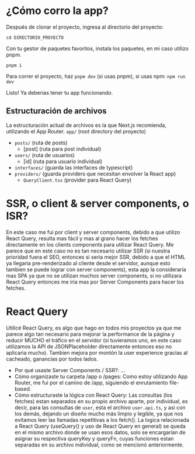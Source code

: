 # ¿Cómo corro la app?
Después de clonar el proyecto, ingresa al directorio del proyecto:

`cd DIRECTORIO_PROYECTO`

Con tu gestor de paquetes favoritos, instala los paquetes, en mi caso utilizo pnpm.

`pnpm i`

Para correr el proyecto, haz `pnpm dev` (si usas pnpm), si usas npm: `npm run dev`

Listo! Ya deberias tener tu app funcionando.

## Estructuración de archivos
La estructuración actual de archivos es la que Next.js recomienda, utilizando el App Router.
`app/` (root directory del proyecto)
  - `posts/` (ruta de posts)
      - [post] (ruta para post individual)
  - `users/` (ruta de usuarios)
      -  [id] (ruta para usuario individual)
  - `interfaces/` (guarda las interfaces de typescript)
  - `providers/` (guarda providers que necesitan envolver la React app)
      - `QueryClient.tsx` (provider para React Query)


# SSR, o client & server components, o ISR?
En este caso me fui por client y server components, debido a que utilizo React Query, resulta mas fácil y mas al grano hacer los fetches directamente en los clients components para utilizar React Query.
Me parece que en este caso no es tan necesario utilizar SSR (si nuestra prioridad fuera el SEO, entonces si seria mejor SSR, debido a que el HTML ya llegaria pre-renderizado al cliente desde el servidor, aunque esto tambien se puede lograr con server components), esta app la consideraría mas SPA ya que no se utilizan muchos server components, si no utilizara React Query entonces me iria mas por Server Components para hacer los fetches.

# React Query
Utilicé React Query, es algo que hago en todos mis proyectos ya que me parece algo tan necesario para mejorar la performance de la página y reducir MUCHO el tráfico en el servidor (si tuvieramos uno, en este caso utilizamos la API de JSONPlaceholder directamente entonces eso no aplicaria mucho). Tambien mejora por montón la user experience gracias al cacheado, ganancias por todos lados.


- Por qué usaste Server Components / SSR?: ...
- Cómo organizaste tu carpeta /app o /pages: Como estoy utilizando App Router, me fui por el camino de /app, siguiendo el enrutamiento file-based.
- Cómo estructuraste la lógica con React Query: Las consultas (los fetches) estan separados en su propio archivo aparte, por individual, es decir, para las consultas de `user`, esta el archivo `user.api.ts`, y asi con los demás, dejando un diseño mucho más limpio y legible, ya que nos evitamos leer las llamadas repetitivas a los fetch(). La logica relacionada a React Query (useQuery() y uso de React Query en general) se queda en el mismo archivo donde se usan esos datos, solo se encargarían de asignar su respectiva queryKey y queryFn, cuyas funciones estan separadas en su archivo individual, como se mencionó anteriormente.
